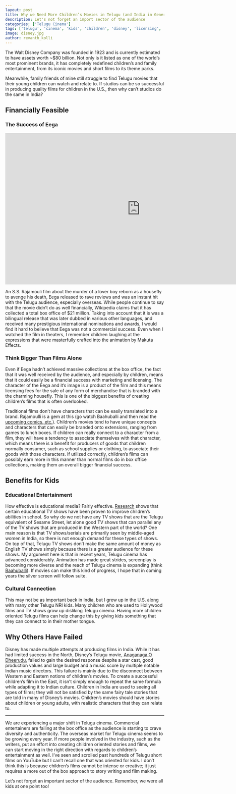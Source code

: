 ```yaml
---
layout: post
title: Why we Need More Children’s Movies in Telugu (and India in General)
description: Let's not forget an import sector of the audience
categories: ['Telugu Cinema']
tags: ['telugu', 'cinema', 'kids', 'children', 'disney', 'licensing', 'marketing', 'anganaga o dheerudu', 'baahuballi', 'eega']
image: disney.jpg
author: revanth_kolli
---
```


<p>The Walt Disney Company was founded in 1923 and is currently estimated to have assets worth ~$80 billion. Not only is it listed as one of the world&#8217;s most prominent brands, it has completely redefined children&#8217;s and family entertainment, from its iconic movies and short films to its theme parks.</p>
<p>Meanwhile, family friends of mine still struggle to find Telugu movies that their young children can watch and relate to. If studios can be so successful in producing quality films for children in the U.S., then why can&#8217;t studios do the same in India?</p>
<h2><span class="review_header">Financially Feasible</span></h2>
<h3>The Success of Eega</h3>
<iframe width="853" height="480" src="https://www.youtube.com/embed/lbWURFD4vdE" frameborder="0" allowfullscreen></iframe>
<p style="text-align: left;">An S.S. Rajamouli film about the murder of a lover boy reborn as a housefly to avenge his death, Eega released to rave reviews and was an instant hit with the Telugu audience, especially overseas. While people continue to say that the movie didn&#8217;t do as well financially, Wikipedia claims that it has collected a total box office of $21 million. Taking into account that it is was a bilingual release that was later dubbed in various other languages, and received many prestigious international nominations and awards, I would find it hard to believe that Eega was not a commercial success. Even when I watched the film in theaters, I remember children laughing at the expressions that were masterfully crafted into the animation by Makuta Effects.</p>
<h3>Think Bigger Than Films Alone</h3>
<p>Even if Eega hadn&#8217;t achieved massive collections at the box office, the fact that it was well received by the audience, and especially by children, means that it could easily be a financial success with marketing and licensing. The character of the Eega and it&#8217;s image is a product of the film and this means licensing fees for the sale of any form of merchandise that is branded with the charming housefly. This is one of the biggest benefits of creating children&#8217;s films that is often overlooked.</p>
<p>Traditional films don&#8217;t have characters that can be easily translated into a brand. Rajamoulli is a gem at this (go watch Baahuballi and then read the <a href="http://variety.com/2016/film/asia/baahubali-comics-animation-expansion-1201695666/" target="_blank">upcoming comics, etc.</a>). Children&#8217;s movies tend to have unique concepts and characters that can easily be branded onto extensions, ranging from games to lunch boxes. If children can really connect to a character from a film, they will have a tendency to associate themselves with that character, which means there is a benefit for producers of goods that children normally consumer, such as school supplies or clothing, to associate their goods with those characters. If utilized correctly, children&#8217;s films can possibly earn more in this manner than normal films do in box office collections, making them an overall bigger financial success.</p>
<h2><span class="review_header">Benefits for Kids</span></h2>
<h3>Educational Entertainment</h3>
<p>How effective is educational media? Fairly effective. <a href="https://www.washingtonpost.com/business/economy/sesame-street-and-its-surprisingly-powerful-effects-on-how-children-learn/2015/06/07/59c73fe4-095c-11e5-9e39-0db921c47b93_story.html" target="_blank">Research</a> shows that certain educational TV shows have been proven to improve children&#8217;s abilities in school. So why do we not have any TV shows that are the Telugu equivalent of Sesame Street, let alone good TV shows that can parallel any of the TV shows that are produced in the Western part of the world? One main reason is that TV shows/serials are primarily seen by middle-aged women in India, so there is not enough demand for these types of shows. On top of that, Telugu TV shows don&#8217;t make the same amount of money as English TV shows simply because there is a greater audience for these shows. My argument here is that in recent years, Telugu cinema has advanced considerably. Animation has made great strides, screenplay is becoming more diverse and the reach of Telugu cinema is expanding (think <a href="https://en.wikipedia.org/wiki/Baahubali:_The_Beginning">Baahuballi</a>). If movies can make this kind of progress, I hope that in coming years the silver screen will follow suite.</p>
<h3>Cultural Connection</h3>
<p>This may not be as important back in India, but I grew up in the U.S. along with many other Telugu NRI kids. Many children who are used to Hollywood films and TV shows grow up disliking Telugu cinema. Having more children oriented Telugu films can help change this by giving kids something that they can connect to in their mother tongue.</p>
<h2><span class="review_header">Why Others Have Failed</span></h2>
<p>Disney has made multiple attempts at producing films in India. While it has had limited success in the North, Disney&#8217;s Telugu movie, <a href="https://en.wikipedia.org/wiki/Anaganaga_O_Dheerudu" target="_blank">Anaganaga O Dheerudu</a>, failed to gain the desired response despite a star cast, good production values and large budget and a music score by multiple notable Indian music directors. This failure is mainly due to the disconnect between Western and Eastern notions of children&#8217;s movies. To create a successful children&#8217;s film in the East, it isn&#8217;t simply enough to repeat the same formula while adapting it to Indian culture. Children in India are used to seeing all types of films; they will not be satisfied by the same fairy tale stories that are told in many of Disney&#8217;s movies. Children&#8217;s movies should have stories about children or young adults, with realistic characters that they can relate to.</p>
<hr />
<p>We are experiencing a major shift in Telugu cinema. Commercial entertainers are failing at the box office as the audience is starting to crave diversity and authenticity. The overseas market for Telugu cinema seems to be growing every year. If more people involved in the industry, such as the writers, put an effort into creating children oriented stories and films, we can start moving in the right direction with regards to children&#8217;s entertainment as well. I&#8217;ve seen and scrolled past hundreds of Telugu short films on YouTube but I can&#8217;t recall one that was oriented for kids. I don&#8217;t think this is because children&#8217;s films cannot be intense or creative; it just requires a more out of the box approach to story writing and film making.</p>
<p>Let&#8217;s not forget an important sector of the audience. Remember, we were all kids at one point too!</p>
